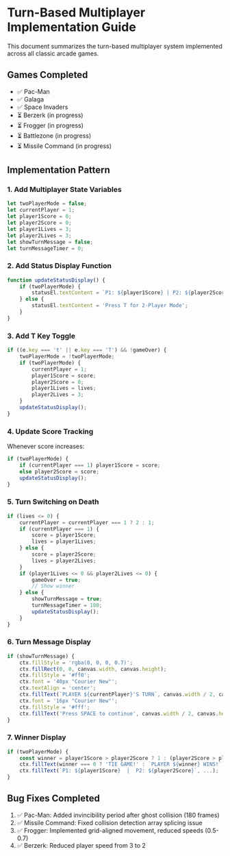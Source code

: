 # Turn-Based Multiplayer Implementation Guide

This document summarizes the turn-based multiplayer system implemented across all classic arcade games.

## Games Completed
- ✅ Pac-Man
- ✅ Galaga
- ✅ Space Invaders
- ⏳ Berzerk (in progress)
- ⏳ Frogger (in progress)
- ⏳ Battlezone (in progress)
- ⏳ Missile Command (in progress)

## Implementation Pattern

### 1. Add Multiplayer State Variables
```javascript
let twoPlayerMode = false;
let currentPlayer = 1;
let player1Score = 0;
let player2Score = 0;
let player1Lives = 3;
let player2Lives = 3;
let showTurnMessage = false;
let turnMessageTimer = 0;
```

### 2. Add Status Display Function
```javascript
function updateStatusDisplay() {
    if (twoPlayerMode) {
        statusEl.textContent = `P1: ${player1Score} | P2: ${player2Score} | Current: P${currentPlayer}`;
    } else {
        statusEl.textContent = 'Press T for 2-Player Mode';
    }
}
```

### 3. Add T Key Toggle
```javascript
if ((e.key === 't' || e.key === 'T') && !gameOver) {
    twoPlayerMode = !twoPlayerMode;
    if (twoPlayerMode) {
        currentPlayer = 1;
        player1Score = score;
        player2Score = 0;
        player1Lives = lives;
        player2Lives = 3;
    }
    updateStatusDisplay();
}
```

### 4. Update Score Tracking
Whenever score increases:
```javascript
if (twoPlayerMode) {
    if (currentPlayer === 1) player1Score = score;
    else player2Score = score;
    updateStatusDisplay();
}
```

### 5. Turn Switching on Death
```javascript
if (lives <= 0) {
    currentPlayer = currentPlayer === 1 ? 2 : 1;
    if (currentPlayer === 1) {
        score = player1Score;
        lives = player1Lives;
    } else {
        score = player2Score;
        lives = player2Lives;
    }
    if (player1Lives <= 0 && player2Lives <= 0) {
        gameOver = true;
        // Show winner
    } else {
        showTurnMessage = true;
        turnMessageTimer = 180;
        updateStatusDisplay();
    }
}
```

### 6. Turn Message Display
```javascript
if (showTurnMessage) {
    ctx.fillStyle = 'rgba(0, 0, 0, 0.7)';
    ctx.fillRect(0, 0, canvas.width, canvas.height);
    ctx.fillStyle = '#ff0';
    ctx.font = '40px "Courier New"';
    ctx.textAlign = 'center';
    ctx.fillText(`PLAYER ${currentPlayer}'S TURN`, canvas.width / 2, canvas.height / 2);
    ctx.font = '16px "Courier New"';
    ctx.fillStyle = '#fff';
    ctx.fillText('Press SPACE to continue', canvas.width / 2, canvas.height / 2 + 40);
}
```

### 7. Winner Display
```javascript
if (twoPlayerMode) {
    const winner = player1Score > player2Score ? 1 : (player2Score > player1Score ? 2 : 0);
    ctx.fillText(winner === 0 ? 'TIE GAME!' : `PLAYER ${winner} WINS!`, ...);
    ctx.fillText(`P1: ${player1Score}  |  P2: ${player2Score}`, ...);
}
```

## Bug Fixes Completed
1. ✅ Pac-Man: Added invincibility period after ghost collision (180 frames)
2. ✅ Missile Command: Fixed collision detection array splicing issue
3. ✅ Frogger: Implemented grid-aligned movement, reduced speeds (0.5-0.7)
4. ✅ Berzerk: Reduced player speed from 3 to 2
